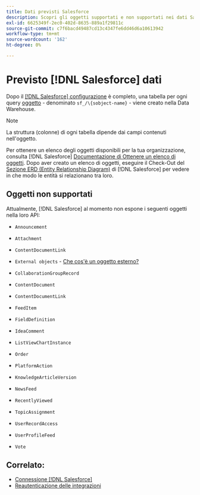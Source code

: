 ```yaml
---
title: Dati previsti Salesforce
description: Scopri gli oggetti supportati e non supportati nei dati Salesforce.
exl-id: 6625349f-2ec0-402d-8635-889a1f29811c
source-git-commit: c7f6bacd49487cd13c4347fe6dd46d6a10613942
workflow-type: tm+mt
source-wordcount: '162'
ht-degree: 0%

---
```


# Previsto [!DNL Salesforce] dati

Dopo il [[!DNL Salesforce] configurazione](../integrations/salesforce.md) è completo, una tabella per ogni query [oggetto](https://developer.salesforce.com/docs/atlas.en-us.object_reference.meta/object_reference/sforce_api_objects_concepts.htm) - denominato `sf_/\{sobject-name}` - viene creato nella Data Warehouse.

>[!NOTE]
>
>La struttura (colonne) di ogni tabella dipende dai campi contenuti nell&#39;oggetto.

Per ottenere un elenco degli oggetti disponibili per la tua organizzazione, consulta [!DNL Salesforce] [Documentazione di Ottenere un elenco di oggetti](https://developer.salesforce.com/docs/atlas.en-us.api_rest.meta/api_rest/dome_describeGlobal.htm). Dopo aver creato un elenco di oggetti, eseguire il Check-Out del [Sezione ERD (Entity Relationship Diagram)](https://developer.salesforce.com/docs/atlas.en-us.object_reference.meta/object_reference/sforce_api_erd_knowledge.htm) di [!DNL Salesforce] per vedere in che modo le entità si relazionano tra loro.

## Oggetti non supportati

Attualmente, [!DNL Salesforce] al momento non espone i seguenti oggetti nella loro API:

* `Announcement`
* `Attachment`
* `ContentDocumentLink`
* `External objects` - [Che cos&#39;è un oggetto esterno?](https://developer.salesforce.com/docs/atlas.en-us.object_reference.meta/object_reference/sforce_api_objects_external_objects.htm)
* `CollaborationGroupRecord`
* `ContentDocument`
* `ContentDocumentLink`
* `FeedItem`
* `FieldDefinition`
* `IdeaComment`
* `ListViewChartInstance`
* `Order`
* `PlatformAction`

* `KnowledgeArticleVersion`
* `NewsFeed`
* `RecentlyViewed`
* `TopicAssignment`
* `UserRecordAccess`
* `UserProfileFeed`
* `Vote`

## Correlato:

* [Connessione [!DNL Salesforce]](../integrations/salesforce.md)
* [Reautenticazione delle integrazioni](https://experienceleague.adobe.com/docs/commerce-knowledge-base/kb/how-to/mbi-reauthenticating-integrations.html)
